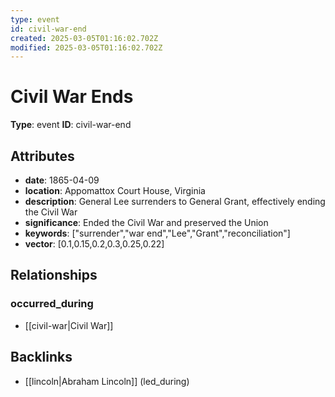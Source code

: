 ```yaml
---
type: event
id: civil-war-end
created: 2025-03-05T01:16:02.702Z
modified: 2025-03-05T01:16:02.702Z
---
```


# Civil War Ends

**Type**: event
**ID**: civil-war-end

## Attributes

- **date**: 1865-04-09
- **location**: Appomattox Court House, Virginia
- **description**: General Lee surrenders to General Grant, effectively ending the Civil War
- **significance**: Ended the Civil War and preserved the Union
- **keywords**: ["surrender","war end","Lee","Grant","reconciliation"]
- **vector**: [0.1,0.15,0.2,0.3,0.25,0.22]

## Relationships

### occurred_during

- [[civil-war|Civil War]]

## Backlinks

- [[lincoln|Abraham Lincoln]] (led_during)

